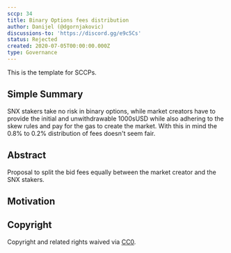 ```yaml
---
sccp: 34
title: Binary Options fees distribution
author: Danijel (@dgornjakovic)
discussions-to: 'https://discord.gg/e9c5Cs'
status: Rejected
created: 2020-07-05T00:00:00.000Z
type: Governance
---
```


<!--You can leave these HTML comments in your merged SCCP and delete the visible duplicate text guides, they will not appear and may be helpful to refer to if you edit it again. This is the suggested template for new SCCPs. Note that an SCCP number will be assigned by an editor. When opening a pull request to submit your SCCP, please use an abbreviated title in the filename, `sccp-draft_title_abbrev.md`. The title should be 44 characters or less.-->
This is the template for SCCPs.

## Simple Summary
<!--"If you can't explain it simply, you don't understand it well enough." Provide a simplified and layman-accessible explanation of the SCCP.-->
SNX stakers take no risk in binary options, while market creators have to provide the initial and unwithdrawable 1000sUSD while also adhering to the skew rules and pay for the gas to create the market.
With this in mind the 0.8% to 0.2% distribution of fees doesn't seem fair.

## Abstract
<!--A short (~200 word) description of the variable change proposed.-->
Proposal to split the bid fees equally between the market creator and the SNX stakers.

## Motivation
<!--The motivation is critical for SCCPs that want to update variables within Synthetix. It should clearly explain why the existing variable is not incentive aligned. SCCP submissions without sufficient motivation may be rejected outright.-->

## Copyright
Copyright and related rights waived via [CC0](https://creativecommons.org/publicdomain/zero/1.0/).
